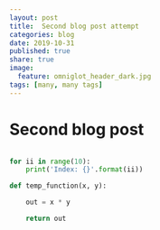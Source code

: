 ```yaml
---
layout: post
title: 	Second blog post attempt
categories: blog
date: 2019-10-31
published: true
share: true
image:
  feature: omniglot_header_dark.jpg
tags: [many, many tags]
---
```


# Second blog post

```python

for ii in range(10):
	print('Index: {}'.format(ii))

def temp_function(x, y):

	out = x * y

	return out

```
